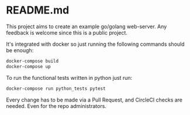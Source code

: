 # README.md

This project aims to create an example go/golang web-server.
Any feedback is welcome since this is a public project.

It's integrated with docker so just running the following commands should be enough:
```bash
docker-compose build
docker-compose up
```

To run the functional tests written in python just run:
```bash
docker-compose run python_tests pytest
```

Every change has to be made via a Pull Request, and CircleCI checks are needed.
Even for the repo administrators.

